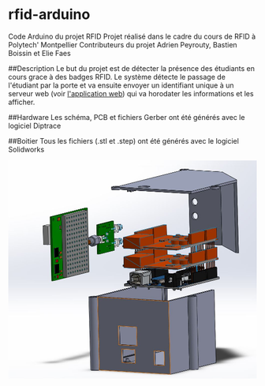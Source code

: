 # rfid-arduino
Code Arduino du projet RFID
Projet réalisé dans le cadre du cours de RFID à Polytech' Montpellier
Contributeurs du projet Adrien Peyrouty, Bastien Boissin et Elie Faes

##Description
Le but du projet est de détecter la présence des étudiants en cours grace à des badges RFID.
Le système détecte le passage de l'étudiant par la porte et va ensuite envoyer un identifiant unique à un serveur web (voir [l'application web](https://github.com/peterpan666/rfid-webapp)) qui va horodater les informations et les afficher.

##Hardware
Les schéma, PCB et fichiers Gerber ont été générés avec le logiciel Diptrace

##Boitier
Tous les fichiers (.stl et .step) ont été générés avec le logiciel Solidworks

![vue éclatée](https://raw.githubusercontent.com/peterpan666/rfid-arduino/master/Boitier/eclatee.JPG)